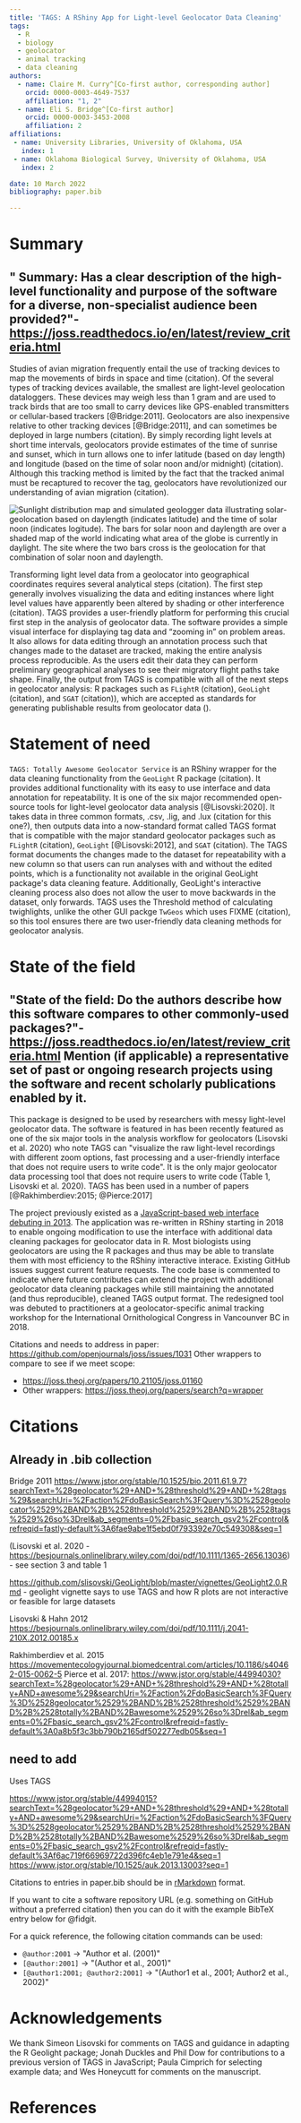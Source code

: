 ```yaml
---
title: 'TAGS: A RShiny App for Light-level Geolocator Data Cleaning'
tags:
  - R
  - biology
  - geolocator
  - animal tracking
  - data cleaning
authors:
  - name: Claire M. Curry^[Co-first author, corresponding author]
    orcid: 0000-0003-4649-7537
    affiliation: "1, 2" 
  - name: Eli S. Bridge^[Co-first author]
    orcid: 0000-0003-3453-2008
    affiliation: 2
affiliations:
 - name: University Libraries, University of Oklahoma, USA
   index: 1
 - name: Oklahoma Biological Survey, University of Oklahoma, USA
   index: 2

date: 10 March 2022
bibliography: paper.bib

---
```


# Summary

## " Summary: Has a clear description of the high-level functionality and purpose of the software for a diverse, non-specialist audience been provided?"- https://joss.readthedocs.io/en/latest/review_criteria.html

Studies of avian migration frequently entail the use of tracking devices to map the movements of birds in space and time (citation). Of the several types of tracking devices available, the smallest are light-level geolocation dataloggers. These devices may weigh less than 1 gram and are used to track birds that are too small to carry devices like GPS-enabled transmitters or cellular-based trackers [@Bridge:2011]. Geolocators are also inexpensive relative to other tracking devices [@Bridge:2011], and can sometimes be deployed in large numbers (citation). By simply recording light levels at short time intervals, geolocators provide estimates of the time of sunrise and sunset, which in turn allows one to infer latitude (based on day length) and longitude (based on the time of solar noon and/or midnight) (citation). Although this tracking method is limited by the fact that the tracked animal must be recaptured to recover the tag, geolocators have revolutionized our understanding of avian migration (citation). 

![Sunlight distribution map and simulated geologger data illustrating solar-geolocation based on daylength (indicates latitude) and the time of solar noon (indicates logitude).  The bars for solar noon and daylength are over a shaded map of the world indicating what area of the globe is currently in daylight.  The site where the two bars cross is the geolocation for that combination of solar noon and daylength.](https://github.com/baeolophus/TAGS_shiny_version/blob/main/Solar_geolocator_figure_ESB.png?raw=true)

Transforming light level data from a geolocator into geographical coordinates requires several analytical steps (citation). The first step generally involves visualizing the data and editing instances where light level values have apparently been altered by shading or other interference (citation). TAGS provides a user-friendly platform for performing this crucial first step in the analysis of geolocator data. The software provides a simple visual interface for displaying tag data and “zooming in” on problem areas. It also allows for data editing through an annotation process such that changes made to the dataset are tracked, making the entire analysis process reproducible. As the users edit their data they can perform preliminary geographical analyses to see their migratory flight paths take shape. Finally, the output from TAGS is compatible with all of the next steps in geolocator analysis: R packages such as  `FLightR` (citation), `GeoLight` (citation), and `SGAT` (citation)), which  are accepted as standards for generating publishable results from geolocator data (). 

# Statement of need

`TAGS: Totally Awesome Geolocator Service` is an RShiny wrapper for the data cleaning functionality from the `GeoLight` R package (citation).  It provides additional functionality with its easy to use interface and data annotation for repeatability.  It is one of the six major recommended open-source tools for light-level geolocator data analysis [@Lisovski:2020].  It takes data in three common formats, .csv, .lig, and .lux (citation for this one?), then outputs data into a now-standard format called TAGS format that is compatible with the major standard geolocator packages such as `FLightR` (citation), `GeoLight` [@Lisovski:2012], and `SGAT` (citation).  The TAGS format documents the changes made to the dataset for repeatability with a new column so that users can run analyses with and without the edited points, which is a functionality not available in the original GeoLight package's data cleaning feature.  Additionally, GeoLight's interactive cleaning process also does not allow the user to move backwards in the dataset, only forwards.  TAGS uses the Threshold method of calculating twighlights, unlike the other GUI packge `TwGeos` which uses FIXME (citation), so this tool ensures there are two user-friendly data cleaning methods for geolocator analysis.

# State of the field
## "State of the field: Do the authors describe how this software compares to other commonly-used packages?"- https://joss.readthedocs.io/en/latest/review_criteria.html Mention (if applicable) a representative set of past or ongoing research projects using the software and recent scholarly publications enabled by it.

This package is designed to be used by researchers with messy light-level geolocator data.  The software is featured in has been recently featured as one of the six major tools in the analysis workflow for geolocators (Lisovski et al. 2020) who note TAGS can "visualize the raw light-level recordings with different zoom options, fast processing and a  user-friendly interface that does not require users to write code".  It is the only major geolocator data processing tool that does not require users to write code (Table 1, Lisovski et al. 2020).  TAGS has been used in a number of papers [@Rakhimberdiev:2015; @Pierce:2017]

The project previously existed as a [JavaScript-based web interface debuting in 2013](https://github.com/tags/geologgerui).  The application was re-written in RShiny starting in 2018 to enable ongoing modification to use the interface with additional data cleaning packages for geolocator data in R.  Most biologists using geolocators are using the R packages and thus may be able to translate them with most efficiency to the RShiny interactive interace.  Existing GitHub issues suggest current feature requests.  The code base is commented to indicate where future contributes can extend the project with additional geolocator data cleaning packages while still maintaining the annotated (and thus reproducible), cleaned TAGS output format.  The redesigned tool was debuted to practitioners at a geolocator-specific animal tracking workshop for the International Ornithological Congress in Vancounver BC in 2018.  

Citations and needs to address in paper: https://github.com/openjournals/joss/issues/1031
Other wrappers to compare to see if we meet scope:
- https://joss.theoj.org/papers/10.21105/joss.01160
- Other wrappers: https://joss.theoj.org/papers/search?q=wrapper

# Citations

## Already in .bib collection
Bridge 2011 https://www.jstor.org/stable/10.1525/bio.2011.61.9.7?searchText=%28geolocator%29+AND+%28threshold%29+AND+%28tags%29&searchUri=%2Faction%2FdoBasicSearch%3FQuery%3D%2528geolocator%2529%2BAND%2B%2528threshold%2529%2BAND%2B%2528tags%2529%26so%3Drel&ab_segments=0%2Fbasic_search_gsv2%2Fcontrol&refreqid=fastly-default%3A6fae9abe1f5ebd0f793392e70c549308&seq=1

(Lisovski et al. 2020 - https://besjournals.onlinelibrary.wiley.com/doi/pdf/10.1111/1365-2656.13036) - see section 3 and table 1

https://github.com/slisovski/GeoLight/blob/master/vignettes/GeoLight2.0.Rmd - geolight vignette says to use TAGS and how R plots are not interactive or feasible for large datasets

Lisovski & Hahn 2012 https://besjournals.onlinelibrary.wiley.com/doi/pdf/10.1111/j.2041-210X.2012.00185.x

Rakhimberdiev et al. 2015 https://movementecologyjournal.biomedcentral.com/articles/10.1186/s40462-015-0062-5
Pierce et al. 2017:  https://www.jstor.org/stable/44994030?searchText=%28geolocator%29+AND+%28threshold%29+AND+%28totally+AND+awesome%29&searchUri=%2Faction%2FdoBasicSearch%3FQuery%3D%2528geolocator%2529%2BAND%2B%2528threshold%2529%2BAND%2B%2528totally%2BAND%2Bawesome%2529%26so%3Drel&ab_segments=0%2Fbasic_search_gsv2%2Fcontrol&refreqid=fastly-default%3A0a8b5f3c3bb790b2165df502277edb05&seq=1
## need to add
Uses TAGS



https://www.jstor.org/stable/44994015?searchText=%28geolocator%29+AND+%28threshold%29+AND+%28totally+AND+awesome%29&searchUri=%2Faction%2FdoBasicSearch%3FQuery%3D%2528geolocator%2529%2BAND%2B%2528threshold%2529%2BAND%2B%2528totally%2BAND%2Bawesome%2529%26so%3Drel&ab_segments=0%2Fbasic_search_gsv2%2Fcontrol&refreqid=fastly-default%3Af6ac719f66969722d396fc4eb1e791e4&seq=1
https://www.jstor.org/stable/10.1525/auk.2013.13003?seq=1

Citations to entries in paper.bib should be in
[rMarkdown](http://rmarkdown.rstudio.com/authoring_bibliographies_and_citations.html)
format.

If you want to cite a software repository URL (e.g. something on GitHub without a preferred
citation) then you can do it with the example BibTeX entry below for @fidgit.

For a quick reference, the following citation commands can be used:
- `@author:2001`  ->  "Author et al. (2001)"
- `[@author:2001]` -> "(Author et al., 2001)"
- `[@author1:2001; @author2:2001]` -> "(Author1 et al., 2001; Author2 et al., 2002)"

# Acknowledgements

We thank Simeon Lisovski for comments on TAGS and guidance in adapting the R Geolight package; Jonah Duckles and Phil Dow for contributions to a previous version of TAGS in JavaScript; Paula Cimprich for selecting example data; and Wes Honeycutt for comments on the manuscript.

# References
